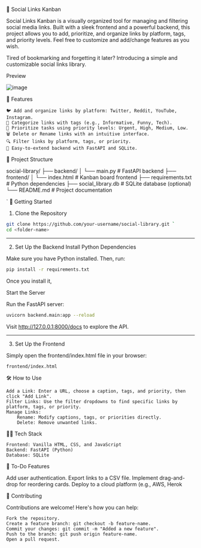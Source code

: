📌 Social Links Kanban


Social Links Kanban is a visually organized tool for managing and filtering social media links. Built with a sleek frontend and a powerful backend, this project allows you to add, prioritize, and organize links by platform, tags, and priority levels. Feel free to customize and add/change features as you wish.

Tired of bookmarking and forgetting it later? Introducing a simple and customizable social links library.

Preview

![image](https://github.com/user-attachments/assets/16a42ca2-fd0f-456e-b2d7-3e603d8b9a9e)


🌟 Features

    🐦 Add and organize links by platform: Twitter, Reddit, YouTube, Instagram.
    🔖 Categorize links with tags (e.g., Informative, Funny, Tech).
    🚦 Prioritize tasks using priority levels: Urgent, High, Medium, Low.
    🗑️ Delete or Rename links with an intuitive interface.
    🔍 Filter links by platform, tags, or priority.
    🧩 Easy-to-extend backend with FastAPI and SQLite.

📂 Project Structure

social-library/
├── backend/
│   └── main.py          # FastAPI backend
├── frontend/
│   └── index.html       # Kanban board frontend
├── requirements.txt     # Python dependencies
├── social_library.db    # SQLite database (optional)
└── README.md            # Project documentation

`
🚀 Getting Started

1. Clone the Repository

``` bash
git clone https://github.com/your-username/social-library.git `
cd <folder-name>
```

---------------

2. Set Up the Backend
Install Python Dependencies

Make sure you have Python installed. Then, run:
``` bash
pip install -r requirements.txt
```

Once you install it,

Start the Server

Run the FastAPI server:

``` bash
uvicorn backend.main:app --reload
```

Visit http://127.0.0.1:8000/docs to explore the API.


----------------------

3. Set Up the Frontend

Simply open the frontend/index.html file in your browser:

```bash
frontend/index.html
```



🛠️ How to Use

    Add a Link: Enter a URL, choose a caption, tags, and priority, then click "Add Link".
    Filter Links: Use the filter dropdowns to find specific links by platform, tags, or priority.
    Manage Links:
        Rename: Modify captions, tags, or priorities directly.
        Delete: Remove unwanted links.

🧑‍💻 Tech Stack

    Frontend: Vanilla HTML, CSS, and JavaScript
    Backend: FastAPI (Python)
    Database: SQLite

📝 To-Do Features

Add user authentication.
Export links to a CSV file.
Implement drag-and-drop for reordering cards.
Deploy to a cloud platform (e.g., AWS, Herok


🤝 Contributing

Contributions are welcome! Here's how you can help:

    Fork the repository.
    Create a feature branch: git checkout -b feature-name.
    Commit your changes: git commit -m "Added a new feature".
    Push to the branch: git push origin feature-name.
    Open a pull request.

    


    
